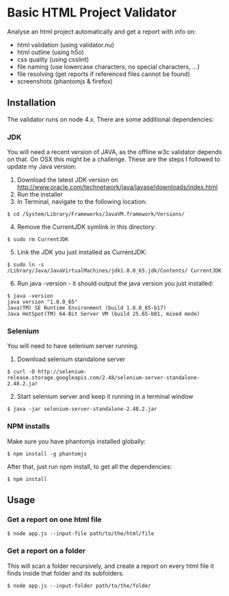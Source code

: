 # Basic HTML Project Validator

Analyse an html project automatically and get a report with info on:

- html validation (using validator.nu)
- html outline (using h5o)
- css quality (using csslint)
- file naming (use lowercase characters, no special characters, ...)
- file resolving (get reports if referenced files cannot be found)
- screenshots (phantomjs & firefox)

## Installation

The validator runs on node 4.x. There are some additional dependencies:

### JDK

You will need a recent version of JAVA, as the offline w3c validator depends on that.
On OSX this might be a challenge. These are the steps I followed to update my Java version:

1. Download the latest JDK version on http://www.oracle.com/technetwork/java/javase/downloads/index.html
2. Run the installer
3. In Terminal, navigate to the following location:

  ```
  $ cd /System/Library/Frameworks/JavaVM.framework/Versions/
  ```

4. Remove the CurrentJDK symlink in this directory:

  ```
  $ sudo rm CurrentJDK
  ```

5. Link the JDK you just installed as CurrentJDK:

  ```
  $ sudo ln -s /Library/Java/JavaVirtualMachines/jdk1.8.0_65.jdk/Contents/ CurrentJDK
  ```

6. Run java -version - it should output the java version you just installed:

  ```
  $ java -version
  java version "1.8.0_65"
  Java(TM) SE Runtime Environment (build 1.8.0_65-b17)
  Java HotSpot(TM) 64-Bit Server VM (build 25.65-b01, mixed mode)
  ```

### Selenium

You will need to have selenium server running.

1. Download selenium standalone server

  ```
  $ curl -O http://selenium-release.storage.googleapis.com/2.48/selenium-server-standalone-2.48.2.jar
  ```

2. Start selenium server and keep it running in a terminal window

  ```
  $ java -jar selenium-server-standalone-2.48.2.jar
  ```

### NPM installs

Make sure you have phantomjs installed globally:

```
$ npm install -g phantomjs
```

After that, just run npm install, to get all the dependencies:

```
$ npm install
```

## Usage

### Get a report on one html file

```
$ node app.js --input-file path/to/the/html/file
```

### Get a report on a folder

This will scan a folder recursively, and create a report on every html file it finds inside that folder and its subfolders.

```
$ node app.js --input-folder path/to/the/folder
```
